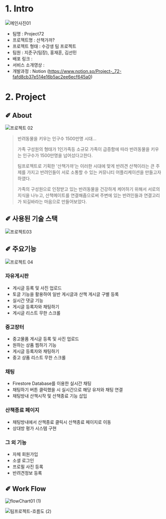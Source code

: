 # 1. Intro
![메인사진01](https://user-images.githubusercontent.com/86465929/134794702-69db4319-623e-4b9b-9d9a-2efe7e503c1e.png)

+ 팀명 : Project72
+ 프로젝트명 : 산책가까?
+ 프로젝트 형태 : 수강생 팀 프로젝트
+ 팀원 : 지준구(팀장), 홍재훈, 김선민
+ 배포 링크 : 
+ 서비스 소개영상 :
+ 개발과정 :  Notion (https://www.notion.so/Project-_72-fafd8cb37e514e16b5ac2ee6ecf645a0)

# 2. Project

## ✐ About 
![프로젝트 02](https://user-images.githubusercontent.com/86465929/134794868-749ed404-cad7-42aa-979d-b373a5e8d4c9.png)

> 반려동물을 키우는 인구수 1500만명 시대...
>
> 가족 구성원의 형태가 1인가족등 소규모 가족이 급증함에 따라 반려동물을 키우는 인구수가 1500만명을 넘어섰다고한다. 
>
> 팀프로젝트로 기획한 '산책가까'는 이러한 시대에 맞게 반려견 산책이라는 큰 주제를 가지고 반려인들이 서로 소통할 수 있는 커뮤니티 어플리케이션을 만들고자 하였다.
>
> 가족의 구성원으로 인정받고 있는 반려동물을 건강하게 케어하기 위해서 서로의 지식을 나누고, 산책메이트를 연결해줌으로써 주변에 있는 반려인들과 연결고리가 되길바라는 마음으로 만들어보았다. 

## ✐ 사용된 기술 스택
![프로젝트03](https://user-images.githubusercontent.com/86465929/134795492-6e84ebb7-68ed-4e99-a313-8c870b03aa40.png)

## ✐ 주요기능
![프로젝트 04](https://user-images.githubusercontent.com/86465929/134834894-2fad0261-f689-4a8d-ad4d-f2acb22a3195.png)

### 자유게시판
+ 게시글 등록 및 사진 업로드
+ 토글 기능을 활용하여 일반 게시글과 산책 게시글 구별 등록
+ 실시간 댓글 기능
+ 게시글 등록자와 채팅하기
+ 게시글 리스트 무한 스크롤

### 중고장터 
+ 중고물품 게시글 등록 및 사진 업로드
+ 원하는 상품 찜하기 기능
+ 게시글 등록자와 채팅하기 
+ 중고 상품 리스트 무한 스크롤

### 채팅
+ Firestore Database를 이용한 실시간 채팅
+ 채팅하기 버튼 클릭했을 시 실시간으로 해당 유저와 채팅 연결
+ 채팅방내 산책시작 및 산책종료 기능 삽입

### 산책종료 페이지
+ 채팅방내에서 산책종료 클릭시 산책종료 페이지로 이동
+ 상대방 평가 시스템 구현

### 그 외 기능
+ 자체 회원가입 
+ 소셜 로그인
+ 프로필 사진 등록
+ 반려견정보 등록


## ✐ Work Flow
![flowChart01 (1)](https://user-images.githubusercontent.com/86465929/134840952-99526fc8-e3c3-4cd0-882c-411cfe86fe9b.png)

![팀프로젝트-흐름도 (2)](https://user-images.githubusercontent.com/86465929/134861138-de465cdf-02b5-4bf6-ba22-95645d0b90d1.png)




